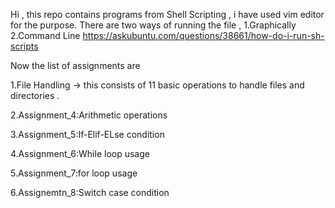 Hi , this repo contains programs from Shell Scripting , i have used vim editor for the purpose.
There are two ways of running the file , 
1.Graphically 
2.Command Line 
https://askubuntu.com/questions/38661/how-do-i-run-sh-scripts

Now the list of assignments are 

1.File Handling -> this consists of 11 basic operations to handle files and directories .

2.Assignment_4:Arithmetic operations 

3.Assignment_5:If-Elif-ELse condition

4.Assignment_6:While loop usage 

5.Assignment_7:for loop usage

6.Assignemtn_8:Switch case condition


